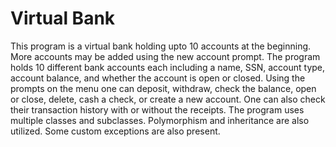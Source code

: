 # Virtual Bank
This program is a virtual bank holding upto 10 accounts at the beginning. More accounts may be added using the new account prompt. 
The program holds 10 different bank accounts each including a name, SSN, account type, account balance, and whether the account is open or closed. 
Using the prompts on the menu one can deposit, withdraw, check the balance, open or close, delete, cash a check, or create a new account.
One can also check their transaction history with or without the receipts. 
The program uses multiple classes and subclasses. Polymorphism and inheritance are also utilized. Some custom exceptions are also present. 

